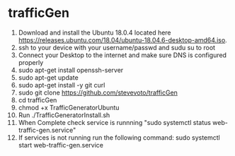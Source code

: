 # trafficGen
1. Download and install the Ubuntu 18.0.4 located here https://releases.ubuntu.com/18.04/ubuntu-18.04.6-desktop-amd64.iso.  
2. ssh to your device with your username/passwd and sudu su to root
3. Connect your Desktop to the internet and make sure DNS is configured properly
4. sudo apt-get install openssh-server
5. sudo apt-get update
6. sudo apt-get install -y git curl
7. sudo git clone https://github.com/stevevoto/trafficGen
8. cd trafficGen
9. chmod +x TrafficGeneratorUbuntu 
10. Run ./TrafficGeneratorInstall.sh
11. When Complete check service is runnning "sudo systemctl status web-traffic-gen.service"
12. If services is not running run the following command: sudo systemctl start web-traffic-gen.service
